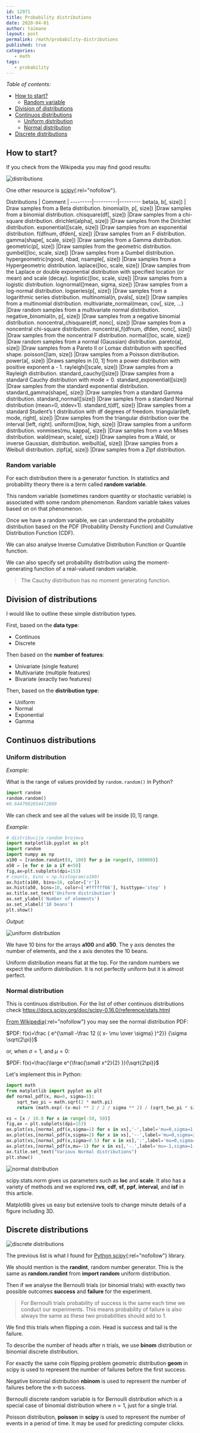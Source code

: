 ```yaml
---
id: 12971
title: Probability distributions
date: 2020-04-01
author: taimane
layout: post
permalink: /math/probability-distributions
published: true
categories: 
   - math
tags:
   - probability
---
```

<script type="text/x-mathjax-config">
    MathJax.Hub.Config({
      tex2jax: {
        skipTags: ['script', 'noscript', 'style', 'textarea', 'pre'],
        inlineMath: [['$','$']]
      }
    });
</script>
<script src="https://cdn.mathjax.org/mathjax/latest/MathJax.js?config=TeX-AMS-MML_HTMLorMML" type="text/javascript"></script>

_Table of contents:_
- [How to start?](#how-to-start)
  - [Random variable](#random-variable)
- [Division of distributions](#division-of-distributions)
- [Continuos distributions](#continuos-distributions)
  - [Uniform distribution](#uniform-distribution)
  - [Normal distribution](#normal-distribution)
- [Discrete distributions](#discrete-distributions)

## How to start?

If you check from the Wikipedia you may find good results:

![distributions](/wp-content/uploads/2020/04/probability-distributions.jpg)

One other resource is [scipy](https://docs.scipy.org/doc/numpy-1.14.1/reference/routines.random.html){:rel="nofollow"}.


Distributions | Comment | 
---------|----------|---------
beta(a, b[, size]) | Draw samples from a Beta distribution.
binomial(n, p[, size]) |Draw samples from a binomial distribution.
chisquare(df[, size]) |Draw samples from a chi-square distribution.
dirichlet(alpha[, size]) |Draw samples from the Dirichlet distribution.
exponential([scale, size]) |Draw samples from an exponential distribution.
f(dfnum, dfden[, size]) |Draw samples from an F distribution.
gamma(shape[, scale, size]) |Draw samples from a Gamma distribution.
geometric(p[, size]) |Draw samples from the geometric distribution.
gumbel([loc, scale, size]) |Draw samples from a Gumbel distribution.
hypergeometric(ngood, nbad, nsample[, size]) |Draw samples from a Hypergeometric distribution.
laplace([loc, scale, size]) |Draw samples from the Laplace or double exponential distribution with specified location (or mean) and scale (decay).
logistic([loc, scale, size]) |Draw samples from a logistic distribution.
lognormal([mean, sigma, size]) |Draw samples from a log-normal distribution.
logseries(p[, size]) |Draw samples from a logarithmic series distribution.
multinomial(n, pvals[, size]) |Draw samples from a multinomial distribution.
multivariate_normal(mean, cov[, size, …) |Draw random samples from a multivariate normal distribution.
negative_binomial(n, p[, size]) |Draw samples from a negative binomial distribution.
noncentral_chisquare(df, nonc[, size]) |Draw samples from a noncentral chi-square distribution.
noncentral_f(dfnum, dfden, nonc[, size]) |Draw samples from the noncentral F distribution.
normal([loc, scale, size]) |Draw random samples from a normal (Gaussian) distribution.
pareto(a[, size]) |Draw samples from a Pareto II or Lomax distribution with specified shape.
poisson([lam, size]) |Draw samples from a Poisson distribution.
power(a[, size]) |Draws samples in [0, 1] from a power distribution with positive exponent a - 1.
rayleigh([scale, size]) |Draw samples from a Rayleigh distribution.
standard_cauchy([size]) |Draw samples from a standard Cauchy distribution with mode = 0.
standard_exponential([size]) |Draw samples from the standard exponential distribution.
standard_gamma(shape[, size]) |Draw samples from a standard Gamma distribution.
standard_normal([size]) |Draw samples from a standard Normal distribution (mean=0, stdev=1).
standard_t(df[, size]) |Draw samples from a standard Student’s t distribution with df degrees of freedom.
triangular(left, mode, right[, size]) |Draw samples from the triangular distribution over the interval [left, right].
uniform([low, high, size]) |Draw samples from a uniform distribution.
vonmises(mu, kappa[, size]) |Draw samples from a von Mises distribution.
wald(mean, scale[, size]) |Draw samples from a Wald, or inverse Gaussian, distribution.
weibull(a[, size]) |Draw samples from a Weibull distribution.
zipf(a[, size]) |Draw samples from a Zipf distribution.


### Random variable

For each distribution there is a generator function. In statistics and probability theory there is a term called **random variable**.

This random variable (sometimes random quantity or stochastic variable) is associated with some random phenomenon. Random variable takes values based on on that phenomenon.

Once we have a random variable, we can understand the probability distribution based on the PDF (Probability Density Function) and Cumulative Distribution Function (CDF).

We can also analyse Inverse Cumulative Distribution Function or Quantile function. 

We can also specify set probability distribution using the moment-generating function of a real-valued random variable.

> The Cauchy distribution has no moment generating function. 



## Division of distributions

I would like to outline these simple distribution types.

First, based on the **data type**:

* Continuos
* Discrete


Then based on the **number of features**:

* Univariate (single feature)
* Multivariate (multiple features)
* Bivariate (exactly two features)


Then, based on the **distribution type**:

* Uniform
* Normal
* Exponential
* Gamma

## Continuos distributions

### Uniform distribution
_Example:_

What is the range of values provided by `random.random()` in Python?

```python
import random
random.random()
#0.6447902854472809
```
We can check and see all the values will be inside $[0, 1]$ range.


_Example:_
```python
# distribucija random brojeva
import matplotlib.pyplot as plt
import random
import numpy as np
a100 = [random.randint(0, 100) for p in range(0, 100000)]
a50 = [e for e in a if e<50]
fig,ax=plt.subplots(dpi=153)
# counts, bins = np.histogram(a100)
ax.hist(a100, bins=10, color=['r'])
ax.hist(a50, bins=10, color=['#ffffff66'], histtype='step' )
ax.title.set_text('Uniform distribution')
ax.set_ylabel('Number of elements')
ax.set_xlabel('10 beans')
plt.show()
```

_Output:_

![uniform distribution](/wp-content/uploads/2020/04/uniform-distribution.jpg)

We have 10 bins for the arrays **a100** and **a50**. The y axis denotes the number of elements, and the x axis denotes the 10 beans.

Uniform distribution means flat at the top.
For the random numbers we expect the uniform distribution. It is not perfectly uniform but it is almost perfect.


### Normal distribution

This is continuos distribution. For the list of other continuos distributions check https://docs.scipy.org/doc/scipy-0.16.0/reference/stats.html



[From Wikipedia](https://en.wikipedia.org/wiki/Normal_distribution){:rel="nofollow"} you may see the normal distribution PDF:

$PDF: f(x)=\frac { e^{\small -\frac 12 ({  x- \mu \over  \sigma} )^2}}
{\sigma \sqrt{2\pi}}$

or, when $\sigma=1$, and $\mu=0:$

$PDF: f(x)=\frac{\large e^{\frac{\small x^2}{2} }}{\sqrt{2\pi}}$


Let's implement this in Python:


```python
import math
from matplotlib import pyplot as plt
def normal_pdf(x, mu=0, sigma=1):
    sqrt_two_pi = math.sqrt(2 * math.pi)
    return (math.exp(-(x-mu) ** 2 / 2 / sigma ** 2) / (sqrt_two_pi * sigma))

xs = [x / 10.0 for x in range(-50, 50)]
fig,ax = plt.subplots(dpi=153)
ax.plot(xs,[normal_pdf(x,sigma=1) for x in xs],'-',label='mu=0,sigma=1')
ax.plot(xs,[normal_pdf(x,sigma=2) for x in xs],'--',label='mu=0,sigma=2')
ax.plot(xs,[normal_pdf(x,sigma=0.5) for x in xs],':',label='mu=0,sigma=0.5')
ax.plot(xs,[normal_pdf(x,mu=-1) for x in xs],'-.',label='mu=-1,sigma=1')
ax.title.set_text("Various Normal distributions")
plt.show()
```

![normal distribution](/wp-content/uploads/2020/04/normal-distributions.jpg)

scipy.stats.norm gives us parameters such as **loc** and **scale**. It also has a variety of methods and we explored **rvs**, **cdf**, **sf**, **ppf**, **interval**, and **isf** in this article.

Matplotlib gives us easy but extensive tools to change minute details of a figure including 3D.


## Discrete distributions

![discrete distributions](/wp-content/uploads/2020/04/discrete-distributions.jpg)

The previous list is what I found for [Python scipy](https://docs.scipy.org/doc/scipy-0.16.0/reference/stats.html){:rel="nofollow"} library.

We should mention is the **randint**, random number generator. This is the same as **random.randint** from **import random** uniform distribution.

Then if we analyse the Bernoulli trials (or binomial trials) with exactly two possible outcomes **success** and **failure** for the experiment.

> For Bernoulli trials probability of success is the same each time we conduct our experiments. This means probability of failure is also always the same as these two probabilities should add to 1.

We find this trials when flipping a coin. Head is success and tail is the failure.

To describe the number of heads after n trials, we use **binom** distribution or binomial discrete distribution.

For exactly the same coin flipping problem geometric distribution **geom** in scipy is used to represent the number of failures before the first success.

Negative binomial distribution **nbinom** is used to represent the number of failures before the x-th success.

Bernoulli discrete random variable is for Bernoulli distribution which is a special case of binomial distribution where $n=1$, just for a single trial.

Poisson distribution, **poisson** in **scipy** is used to represent the number of events in a period of time. It may be used for predicting computer clicks.